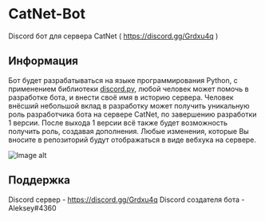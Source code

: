 # CatNet-Bot
Discord бот для сервера CatNet ( https://discord.gg/Grdxu4q )

## Информация
Бот будет разрабатываться на языке программирования Python, с применением библиотеки [discord.py](https://discordpy.readthedocs.io/en/latest/api.html), любой человек может помочь в разработке бота, и внести своё имя в историю сервера. Человек внёсший небольшой вклад в разработку может получить уникальную роль разработчика бота на сервере CatNet, по завершению разработки 1 версии. После выхода 1 версии всё также будет возможность получить роль, создавая дополнения. Любые изменения, которые Вы вносите в репозиторий будут отображаться в виде вебхука на сервере.


![Image alt](https://github.com/AlekseyZz/images/blob/master/%D1%81%D0%BA%D1%80%D0%B8%D0%BD.png)

## Поддержка
Discord сервер - https://discord.gg/Grdxu4q
Discord создателя бота - Aleksey#4360
